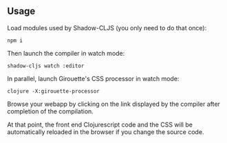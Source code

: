 ## Usage

Load modules used by Shadow-CLJS (you only need to do that once):
```shell
npm i
```

Then launch the compiler in watch mode:
```shell
shadow-cljs watch :editor
```

In parallel, launch Girouette's CSS processor in watch mode:
```shell
clojure -X:girouette-processor
```

Browse your webapp by clicking on the link displayed by the compiler
after completion of the compilation.

At that point, the front end Clojurescript code and the CSS will be
automatically reloaded in the browser if you change the source code.
